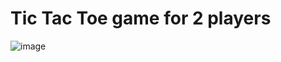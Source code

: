 # Tic Tac Toe game for 2 players
![image](https://user-images.githubusercontent.com/72080083/228286602-2c9a2a2a-4068-4e42-b1d8-0b36045942bf.png)
